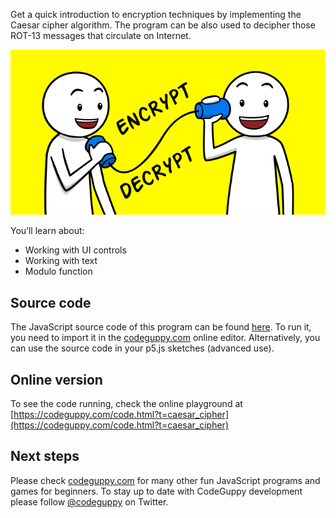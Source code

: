 Get a quick introduction to encryption techniques by implementing the Caesar cipher algorithm. The program can be also used to decipher those ROT-13 messages that circulate on Internet.

![Image](thumb.png)

You’ll learn about:

-	Working with UI controls
-	Working with text
-	Modulo function
 
## Source code 
The JavaScript source code of this program can be found [here](sketches/program.js). To run it, you need to import it in the [codeguppy.com](https://codeguppy.com) online editor. Alternatively, you can use the source code in your p5.js sketches (advanced use). 
## Online version 
To see the code running, check the online playground at [https://codeguppy.com/code.html?t=caesar_cipher](https://codeguppy.com/code.html?t=caesar_cipher) 
## Next steps 
Please check [codeguppy.com](https://codeguppy.com) for many other fun JavaScript programs and games for beginners. To stay up to date with CodeGuppy development please follow [@codeguppy](https://twitter.com/codeguppy) on Twitter.  
